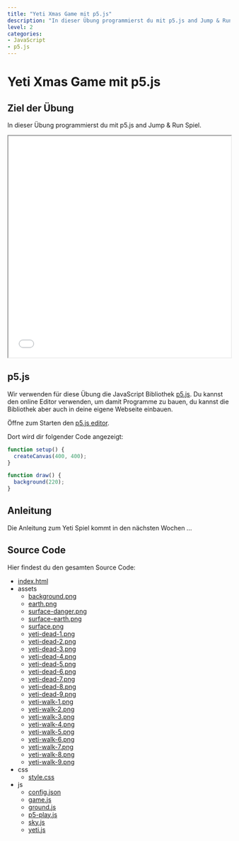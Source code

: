 ```yaml
---
title: "Yeti Xmas Game mit p5.js"
description: "In dieser Übung programmierst du mit p5.js and Jump & Run Spiel."
level: 2
categories:
- JavaScript
- p5.js
---
```


# Yeti Xmas Game mit p5.js

## Ziel der Übung

In dieser Übung programmierst du mit p5.js and Jump & Run Spiel.

<iframe src="source/index.html" width="600" height="500" style="max-width: 100%" class="inline-game"></iframe>

## p5.js

Wir verwenden für diese Übung die JavaScript Bibliothek [p5.js](https://p5js.org/). Du kannst den online Editor verwenden, um damit Programme zu bauen, du kannst die Bibliothek aber auch in deine eigene Webseite einbauen.

Öffne zum Starten den [p5.js editor](https://editor.p5js.org/).

Dort wird dir folgender Code angezeigt:

```js
function setup() {
  createCanvas(400, 400);
}

function draw() {
  background(220);
}
```

## Anleitung

Die Anleitung zum Yeti Spiel kommt in den nächsten Wochen ...

## Source Code

Hier findest du den gesamten Source Code:

- [index.html](source/index.html)
- assets
  - [background.png](source/assets/background.png)
  - [earth.png](source/assets/earth.png)
  - [surface-danger.png](source/assets/surface-danger.png)
  - [surface-earth.png](source/assets/surface-earth.png)
  - [surface.png](source/assets/surface.png)
  - [yeti-dead-1.png](source/assets/yeti-dead-1.png)
  - [yeti-dead-2.png](source/assets/yeti-dead-2.png)
  - [yeti-dead-3.png](source/assets/yeti-dead-3.png)
  - [yeti-dead-4.png](source/assets/yeti-dead-4.png)
  - [yeti-dead-5.png](source/assets/yeti-dead-5.png)
  - [yeti-dead-6.png](source/assets/yeti-dead-6.png)
  - [yeti-dead-7.png](source/assets/yeti-dead-7.png)
  - [yeti-dead-8.png](source/assets/yeti-dead-8.png)
  - [yeti-dead-9.png](source/assets/yeti-dead-9.png)
  - [yeti-walk-1.png](source/assets/yeti-walk-1.png)
  - [yeti-walk-2.png](source/assets/yeti-walk-2.png)
  - [yeti-walk-3.png](source/assets/yeti-walk-3.png)
  - [yeti-walk-4.png](source/assets/yeti-walk-4.png)
  - [yeti-walk-5.png](source/assets/yeti-walk-5.png)
  - [yeti-walk-6.png](source/assets/yeti-walk-6.png)
  - [yeti-walk-7.png](source/assets/yeti-walk-7.png)
  - [yeti-walk-8.png](source/assets/yeti-walk-8.png)
  - [yeti-walk-9.png](source/assets/yeti-walk-9.png)
- css
  - [style.css](source/css/style.css)
- js
  - [config.json](source/js/config.json)
  - [game.js](source/js/game.js)
  - [ground.js](source/js/ground.js)
  - [p5-play.js](source/js/p5-play.js)
  - [sky.js](source/js/sky.js)
  - [yeti.js](source/js/yeti.js)

